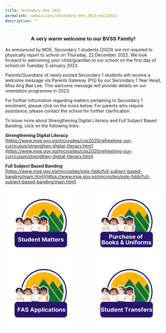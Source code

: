 ```yaml
---
title: Secondary One 2023
permalink: /admissions/Secondary-One-2023/sec12023/
description: ""
---
```

### <center>A very warm welcome to our BVSS Family!</center>

As announced by MOE, Secondary 1 students (2023) are&nbsp;not&nbsp;required to physically report to school on Thursday, 22 December 2022. We look forward to welcoming your child/guardian to our school on the first day of school on Tuesday 3 January 2023.

Parents/Guardians of newly posted Secondary 1 students will receive a welcome message via Parents Gateway (PG) by our Secondary 1 Year Head, Miss Ang Bee Lee. This welcome message will provide details on our orientation programme in 2023.



For further information regarding matters pertaining to Secondary 1 enrolment, please click on the icons below. For parents who require assistance, please contact the school for further clarification.

To know more about Strengthening Digital Literacy and Full Subject Based Banding, click on the following links:

**Strengthening Digital Literacy**<br>[https://www.moe.gov.sg/microsites/cos2020/refreshing-our-curriculum/strengthen-digital-literacy.html](https://www.moe.gov.sg/microsites/cos2020/refreshing-our-curriculum/strengthen-digital-literacy.html)

**Full Subject Based Banding**<br>
[https://www.moe.gov.sg/microsites/psle-fsbb/full-subject-based-banding/main.html](https://www.moe.gov.sg/microsites/psle-fsbb/full-subject-based-banding/main.html)

<p><a href="/admissions/Secondary-One-2023/sm/">
<img style="width:45%" align="left" src="/images/studentmatters.png">
</a></p>

<p><a href="/admissions/Secondary-One-2023/booksnuniform/">
<img style="width:45%" align="right" src="/images/booksnuniform.png">
</a></p>

<p><a href="/admissions/Secondary-One-2023/fas/">
<img style="width:45%" align="left" src="/images/fasapplication.png">
</a></p>

<p><a href="/admissions/Secondary-One-2023/studtransfer/">
<img style="width:45%" align="right" src="/images/studenttransfers.png">
</a></p>